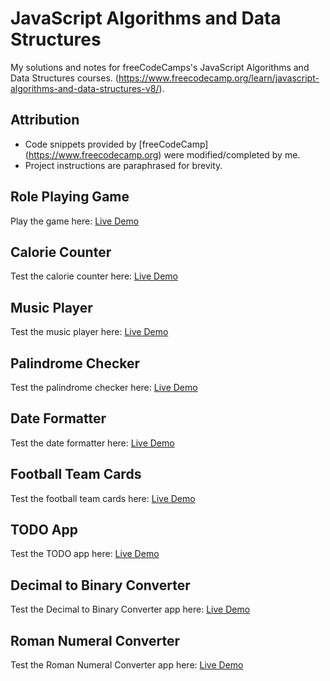 # JavaScript Algorithms and Data Structures
My solutions and notes for freeCodeCamps's JavaScript Algorithms and Data Structures courses.
(https://www.freecodecamp.org/learn/javascript-algorithms-and-data-structures-v8/).  

## Attribution  
- Code snippets provided by [freeCodeCamp] (https://www.freecodecamp.org) were modified/completed by me.  
- Project instructions are paraphrased for brevity.  

## Role Playing Game  
Play the game here: [Live Demo](https://otaviohtc.github.io/js-fcc-algorithms-dsa/Role%20Playing%20Game/)  

## Calorie Counter
Test the calorie counter here: [Live Demo](https://otaviohtc.github.io/js-fcc-algorithms-dsa/Calorie%20Counter/)

## Music Player
Test the music player here: [Live Demo](https://otaviohtc.github.io/js-fcc-algorithms-dsa/Music%20Player/)

## Palindrome Checker
Test the palindrome checker here: [Live Demo](https://otaviohtc.github.io/js-fcc-algorithms-dsa/Palindrome%20Checker/)

## Date Formatter
Test the date formatter here: [Live Demo](https://otaviohtc.github.io/js-fcc-algorithms-dsa/Date%20Formatter/)

## Football Team Cards
Test the football team cards here: [Live Demo](https://otaviohtc.github.io/js-fcc-algorithms-dsa/Football%20Team%20Cards/)

## TODO App
Test the TODO app here: [Live Demo](https://otaviohtc.github.io/js-fcc-algorithms-dsa/Todo%20App/)

## Decimal to Binary Converter
Test the Decimal to Binary Converter app here: [Live Demo](https://otaviohtc.github.io/js-fcc-algorithms-dsa/Decimal%20to%20Binary%20Converter/)

## Roman Numeral Converter
Test the Roman Numeral Converter app here: [Live Demo](https://otaviohtc.github.io/js-fcc-algorithms-dsa/Roman%20Numeral%20Converter/)